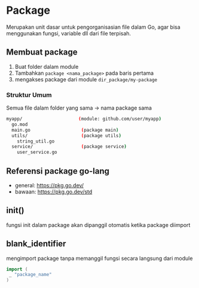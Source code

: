 # Package

Merupakan unit dasar untuk pengorganisasian file dalam Go, agar bisa menggunakan fungsi, variable dll dari file terpisah.

## Membuat package

1. Buat folder dalam module
2. Tambahkan `package <nama_package>` pada baris pertama
3. mengakses package dari module
`dir_package/my-package`

### Struktur Umum

Semua file dalam folder yang sama → nama package sama

```bash
myapp/                     (module: github.com/user/myapp)
  go.mod
  main.go                   (package main)
  utils/                    (package utils)
    string_util.go
  service/                  (package service)
    user_service.go
```

## Referensi package go-lang

- general: <https://pkg.go.dev/>
- bawaan: <https://pkg.go.dev/std>

## init()

fungsi init dalam package akan dipanggil otomatis ketika package diimport

## blank_identifier

mengimport package tanpa memanggil fungsi secara langsung dari module

```go
import (
 _ "package_name"
)
```
